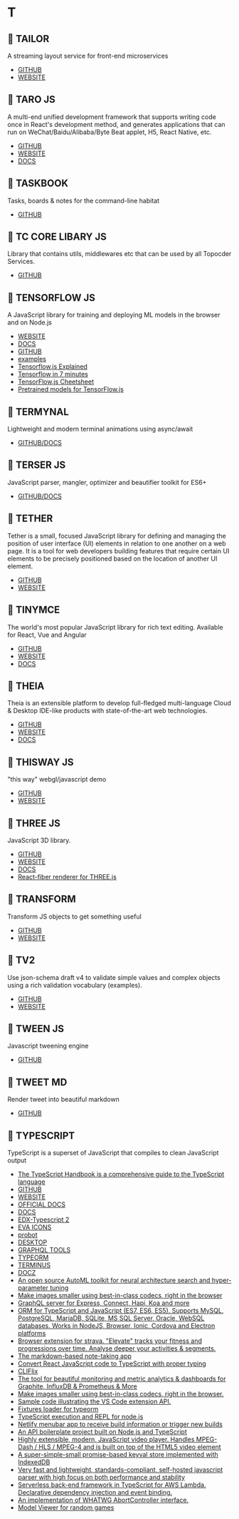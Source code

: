 # T

## :rocket: TAILOR

A streaming layout service for front-end microservices

* [GITHUB](https://github.com/zalando/tailor)
* [WEBSITE](https://www.mosaic9.org/)

## :rocket: TARO JS

A multi-end unified development framework that supports writing code once in React's development method, and generates applications that can run on WeChat/Baidu/Alibaba/Byte Beat applet, H5, React Native, etc.

* [GITHUB](https://github.com/NervJS/taro)
* [WEBSITE](https://taro.js.org/)
* [DOCS](https://nervjs.github.io/taro/docs/README.html)

## :rocket: TASKBOOK

Tasks, boards & notes for the command-line habitat

* [GITHUB](https://github.com/klaussinani/taskbook)

## :rocket: TC CORE LIBARY JS

Library that contains utils, middlewares etc that can be used by all Topocder Services.

* [GITHUB](https://github.com/appirio-tech/tc-core-library-js)

## :rocket: TENSORFLOW JS

A JavaScript library for training and deploying ML models in the browser and on Node.js

* [WEBSITE](https://js.tensorflow.org/)
* [DOCS](https://js.tensorflow.org/api/0.14.1/)
* [GITHUB](https://github.com/tensorflow/tfjs)
* [examples](https://github.com/tensorflow/tfjs-examples)
* [Tensorflow.js Explained](https://github.com/llSourcell/tensorflow.js_explained)
* [Tensorflow in 7 minutes](https://medium.freecodecamp.org/get-to-know-tensorflow-js-in-7-minutes-afcd0dfd3d2f)
* [TensorFlow.js Cheetsheet](https://towardsdatascience.com/50-tensorflow-js-api-explained-in-5-minutes-tensorflow-js-cheetsheet-4f8c7f9cc8b2)
* [Pretrained models for TensorFlow.js](https://github.com/tensorflow/tfjs-models)

## :rocket: TERMYNAL

Lightweight and modern terminal animations using async/await

* [GITHUB/DOCS](https://github.com/ines/termynal)

## :rocket: TERSER JS

JavaScript parser, mangler, optimizer and beautifier toolkit for ES6+

* [GITHUB/DOCS](https://github.com/terser-js/terser)

## :rocket: TETHER

Tether is a small, focused JavaScript library for defining and managing the position of user interface (UI) elements in relation to one another on a web page. It is a tool for web developers building features that require certain UI elements to be precisely positioned based on the location of another UI element.

* [GITHUB](https://github.com/HubSpot/tether)
* [WEBSITE](http://tether.io/docs/welcome/)

## :rocket: TINYMCE

The world's most popular JavaScript library for rich text editing. Available for React, Vue and Angular

* [GITHUB](https://github.com/tinymce/tinymce)
* [WEBSITE](https://www.tiny.cloud/)
* [DOCS](https://www.tiny.cloud/docs/)

## :rocket: THEIA

Theia is an extensible platform to develop full-fledged multi-language Cloud & Desktop IDE-like products with state-of-the-art web technologies.

* [GITHUB](https://github.com/theia-ide/theia)
* [WEBSITE](https://www.theia-ide.org/)
* [DOCS](https://www.theia-ide.org/doc/index.html)

## :rocket: THISWAY JS

"this way" webgl/javascript demo

* [GITHUB](https://github.com/fernandojsg/thisway.js)
* [WEBSITE](http://fernandojsg.com/lab/thiswayjs/)

## :rocket: THREE JS

JavaScript 3D library.

* [GITHUB](https://github.com/mrdoob/three.js/)
* [WEBSITE](https://threejs.org/)
* [DOCS](https://threejs.org/docs/index.html#manual/en/introduction/Creating-a-scene)
* [React-fiber renderer for THREE.js](https://github.com/drcmda/react-three-fiber)

## :rocket: TRANSFORM

Transform JS objects to get something useful

* [GITHUB](https://github.com/transform-it/transform-www)
* [WEBSITE](https://transform.now.sh/)

## :rocket: TV2

Use json-schema draft v4 to validate simple values and complex objects using a rich validation vocabulary (examples).

* [GITHUB](https://github.com/geraintluff/tv4)
* [WEBSITE](http://geraintluff.github.io/tv4/)

## :rocket: TWEEN JS

Javascript tweening engine

* [GITHUB](https://github.com/tweenjs/tween.js)

## :rocket: TWEET MD

Render tweet into beautiful markdown

* [GITHUB](https://github.com/silentroach/tweet.md)

## :rocket: TYPESCRIPT

TypeScript is a superset of JavaScript that compiles to clean JavaScript output

* [The TypeScript Handbook is a comprehensive guide to the TypeScript language](https://github.com/Microsoft/TypeScript-Handbook)
* [GITHUB](https://github.com/Microsoft/TypeScript)
* [WEBSITE](http://www.typescriptlang.org)
* [OFFICIAL DOCS](http://www.typescriptlang.org/docs/index.html)
* [DOCS](https://devdocs.io/typescript/)
* [EDX-Typescript 2](https://www.edx.org/course/introduction-to-typescript-2-1)
* [EVA ICONS](https://github.com/akveo/eva-icons)
* [probot](https://github.com/probot/probot)
* [DESKTOP](https://github.com/desktop/desktop)
* [GRAPHQL TOOLS](https://github.com/apollographql/graphql-tools)
* [TYPEORM](https://github.com/typeorm/typeorm)
* [TERMINUS](https://github.com/Eugeny/terminus)
* [DOCZ](https://github.com/pedronauck/docz)
* [An open source AutoML toolkit for neural architecture search and hyper-parameter tuning](https://github.com/Microsoft/nni)
* [Make images smaller using best-in-class codecs, right in the browser](https://github.com/GoogleChromeLabs/squoosh)
* [GraphQL server for Express, Connect, Hapi, Koa and more](https://github.com/apollographql/apollo-server)
* [ORM for TypeScript and JavaScript (ES7, ES6, ES5). Supports MySQL, PostgreSQL, MariaDB, SQLite, MS SQL Server, Oracle, WebSQL databases. Works in NodeJS, Browser, Ionic, Cordova and Electron platforms](https://github.com/typeorm/typeorm)
* [Browser extension for strava. "Elevate" tracks your fitness and progressions over time. Analyse deeper your activities & segments.](https://github.com/thomaschampagne/elevate)
* [The markdown-based note-taking app](https://github.com/fabiospampinato/notable)
* [Convert React JavaScript code to TypeScript with proper typing](https://github.com/lyft/react-javascript-to-typescript-transform)
* [CLIFlix](https://github.com/fabiospampinato/cliflix)
* [The tool for beautiful monitoring and metric analytics & dashboards for Graphite, InfluxDB & Prometheus & More](https://github.com/grafana/grafana)
* [Make images smaller using best-in-class codecs, right in the browser.](https://github.com/GoogleChromeLabs/squoosh)
* [Sample code illustrating the VS Code extension API.](https://github.com/Microsoft/vscode-extension-samples)
* [Fixtures loader for typeorm](https://github.com/RobinCK/typeorm-fixtures)
* [TypeScript execution and REPL for node.js](https://github.com/TypeStrong/ts-node)
* [Netlify menubar app to receive build information or trigger new builds](https://github.com/stefanjudis/netlify-menubar)
* [An API boilerplate project built on Node.js and TypeScript](https://github.com/Ethan-Arrowood/matterhorn)
* [Highly extensible, modern, JavaScript video player. Handles MPEG-Dash / HLS / MPEG-4 and is built on top of the HTML5 video element](https://github.com/matvp91/indigo-player)
* [A super-simple-small promise-based keyval store implemented with IndexedDB](https://github.com/jakearchibald/idb-keyval)
* [Very fast and lightweight, standards-compliant, self-hosted javascript parser with high focus on both performance and stability](https://github.com/cherow/cherow)
* [Serverless back-end framework in TypeScript for AWS Lambda. Declarative dependency injection and event binding.](https://github.com/alitelabs/tyx)
* [An implementation of WHATWG AbortController interface.](https://github.com/mysticatea/abort-controller)
* [Model Viewer for random games](https://github.com/magcius/noclip.website)